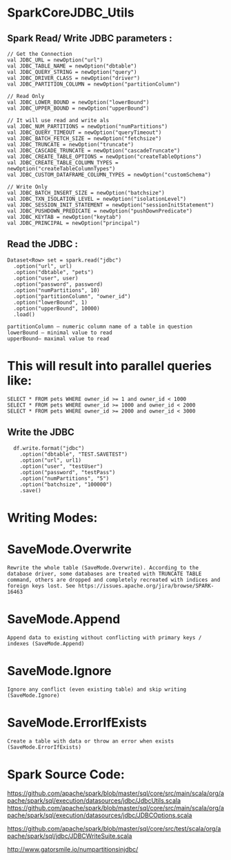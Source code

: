 # SparkCoreJDBC_Utils

## Spark Read/ Write JDBC parameters :
    // Get the Connection
    val JDBC_URL = newOption("url")
    val JDBC_TABLE_NAME = newOption("dbtable")
    val JDBC_QUERY_STRING = newOption("query")
    val JDBC_DRIVER_CLASS = newOption("driver")
    val JDBC_PARTITION_COLUMN = newOption("partitionColumn")

    // Read Only 
    val JDBC_LOWER_BOUND = newOption("lowerBound")
    val JDBC_UPPER_BOUND = newOption("upperBound")

    // It will use read and write als 
    val JDBC_NUM_PARTITIONS = newOption("numPartitions")
    val JDBC_QUERY_TIMEOUT = newOption("queryTimeout")
    val JDBC_BATCH_FETCH_SIZE = newOption("fetchsize")
    val JDBC_TRUNCATE = newOption("truncate")
    val JDBC_CASCADE_TRUNCATE = newOption("cascadeTruncate")
    val JDBC_CREATE_TABLE_OPTIONS = newOption("createTableOptions")
    val JDBC_CREATE_TABLE_COLUMN_TYPES = newOption("createTableColumnTypes")
    val JDBC_CUSTOM_DATAFRAME_COLUMN_TYPES = newOption("customSchema")

    // Write Only 
    val JDBC_BATCH_INSERT_SIZE = newOption("batchsize")
    val JDBC_TXN_ISOLATION_LEVEL = newOption("isolationLevel")
    val JDBC_SESSION_INIT_STATEMENT = newOption("sessionInitStatement")
    val JDBC_PUSHDOWN_PREDICATE = newOption("pushDownPredicate")
    val JDBC_KEYTAB = newOption("keytab")
    val JDBC_PRINCIPAL = newOption("principal")



## Read the JDBC :
    Dataset<Row> set = spark.read("jdbc")
      .option("url", url)
      .option("dbtable", "pets")
      .option("user", user)
      .option("password", password)
      .option("numPartitions", 10)
      .option("partitionColumn", "owner_id")
      .option("lowerBound", 1)
      .option("upperBound", 10000)
      .load()

    partitionColumn — numeric column name of a table in question
    lowerBound — minimal value to read
    upperBound— maximal value to read	
# This will result into parallel queries like:
    SELECT * FROM pets WHERE owner_id >= 1 and owner_id < 1000
    SELECT * FROM pets WHERE owner_id >= 1000 and owner_id < 2000
    SELECT * FROM pets WHERE owner_id >= 2000 and owner_id < 3000



## Write the JDBC 
      df.write.format("jdbc")
        .option("dbtable", "TEST.SAVETEST")
        .option("url", url1)
        .option("user", "testUser")
        .option("password", "testPass")
        .option("numPartitions", "5")
        .option("batchsize", "100000")
        .save()

# Writing Modes:
   # SaveMode.Overwrite
    Rewrite the whole table (SaveMode.Overwrite). According to the database driver, some databases are treated with TRUNCATE TABLE command, others are dropped and completely recreated with indices and foreign keys lost. See https://issues.apache.org/jira/browse/SPARK-16463

   # SaveMode.Append 
    Append data to existing without conflicting with primary keys / indexes (SaveMode.Append)
   # SaveMode.Ignore
    Ignore any conflict (even existing table) and skip writing (SaveMode.Ignore)
   # SaveMode.ErrorIfExists
    Create a table with data or throw an error when exists (SaveMode.ErrorIfExists)


# Spark Source Code:
https://github.com/apache/spark/blob/master/sql/core/src/main/scala/org/apache/spark/sql/execution/datasources/jdbc/JdbcUtils.scala
https://github.com/apache/spark/blob/master/sql/core/src/main/scala/org/apache/spark/sql/execution/datasources/jdbc/JDBCOptions.scala

https://github.com/apache/spark/blob/master/sql/core/src/test/scala/org/apache/spark/sql/jdbc/JDBCWriteSuite.scala

http://www.gatorsmile.io/numpartitionsinjdbc/



 
